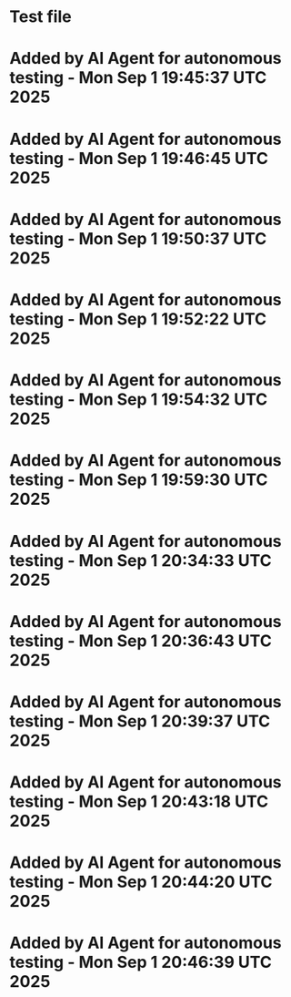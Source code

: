 # Test file
# Added by AI Agent for autonomous testing - Mon Sep  1 19:45:37 UTC 2025
# Added by AI Agent for autonomous testing - Mon Sep  1 19:46:45 UTC 2025
# Added by AI Agent for autonomous testing - Mon Sep  1 19:50:37 UTC 2025
# Added by AI Agent for autonomous testing - Mon Sep  1 19:52:22 UTC 2025
# Added by AI Agent for autonomous testing - Mon Sep  1 19:54:32 UTC 2025
# Added by AI Agent for autonomous testing - Mon Sep  1 19:59:30 UTC 2025
# Added by AI Agent for autonomous testing - Mon Sep  1 20:34:33 UTC 2025
# Added by AI Agent for autonomous testing - Mon Sep  1 20:36:43 UTC 2025
# Added by AI Agent for autonomous testing - Mon Sep  1 20:39:37 UTC 2025
# Added by AI Agent for autonomous testing - Mon Sep  1 20:43:18 UTC 2025
# Added by AI Agent for autonomous testing - Mon Sep  1 20:44:20 UTC 2025
# Added by AI Agent for autonomous testing - Mon Sep  1 20:46:39 UTC 2025
